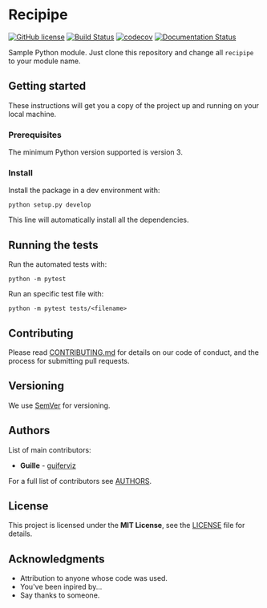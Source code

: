 
Recipipe
========

[![GitHub license](https://img.shields.io/github/license/guiferviz/recipipe.svg)](https://github.com/guiferviz/recipipe/blob/master/LICENSE)
[![Build Status](https://travis-ci.org/guiferviz/recipipe.png)](https://travis-ci.org/guiferviz/recipipe)
[![codecov](https://codecov.io/gh/guiferviz/recipipe/branch/master/graph/badge.svg)](https://codecov.io/gh/guiferviz/recipipe)
[![Documentation Status](https://readthedocs.org/projects/recipipe/badge/?version=latest)](https://recipipe.readthedocs.io/?badge=latest)

Sample Python module.
Just clone this repository and change all `recipipe` to your module name.


Getting started
---------------

These instructions will get you a copy of the project up and running on your local machine.


### Prerequisites

The minimum Python version supported is version 3.


### Install

Install the package in a dev environment with:

    python setup.py develop

This line will automatically install all the dependencies.


## Running the tests

Run the automated tests with:

    python -m pytest

Run an specific test file with:

    python -m pytest tests/<filename>


Contributing
------------

Please read [CONTRIBUTING.md](https://github.com/guiferviz/python_module/blob/master/CONTRIBUTING.md) for details on our code of conduct, and the process for submitting pull requests.


Versioning
----------

We use [SemVer](http://semver.org/) for versioning.


Authors
-------

List of main contributors:

* **Guille** - [guiferviz](https://github.com/guiferviz)

For a full list of contributors see [AUTHORS](https://github.com/guiferviz/python_module/blob/master/AUTHORS.md).


License
-------

This project is licensed under the **MIT License**, see the [LICENSE](https://github.com/guiferviz/python_module/blob/master/LICENSE) file for details.


Acknowledgments
---------------

 * Attribution to anyone whose code was used.
 * You've been inpired by...
 * Say thanks to someone.
